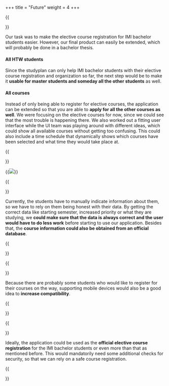 +++
title = "Future"
weight = 4
+++

{{<section title="Extensions">}}

Our task was to make the elective course registration for IMI bachelor students easier. However, our final product can easily be extended, which will probably be done in a bachelor thesis.

#### All HTW students
Since the studyplan can only help IMI bachelor students with their elective course registration and organization so far, the next step would be to make it **usable for master students and someday all the other students** as well.

#### All courses
Instead of only being able to register for elective courses, the application can be extended so that you are able to **apply for all the other courses as well**. We were focusing on the elective courses for now, since we could see that the most trouble is happening there. We also worked out a fitting user interface while the UI team was playing around with different ideas, which could show all available courses without getting too confusing. This could also include a time schedule that dynamically shows which courses have been selected and what time they would take place at.

{{</section>}}

{{<image src="finalDesign.png">}}

{{<section title="Forking information from reliable source">}}

Currently, the students have to manually indicate information about them, so we have to rely on them being honest with their data. By getting the correct data like starting semester, increased priority or what they are studying, we **could make sure that the data is always correct and the user would have to do less work** before starting to use our application. Besides that, the **course information could also be obtained from an official database**.

{{</section>}}

{{<section title="Supporting mobile devices">}}

Because there are probably some students who would like to register for their courses on the way, supporting mobile devices would also be a good idea to **increase compatibility**.

{{</section>}}

{{<section title="Further usage">}}

Ideally, the application could be used as the **official elective course registration** for the IMI bachelor students or even more than that as mentioned before. This would mandatorily need some additional checks for security, so that we can rely on a safe course registration.

{{</section>}}